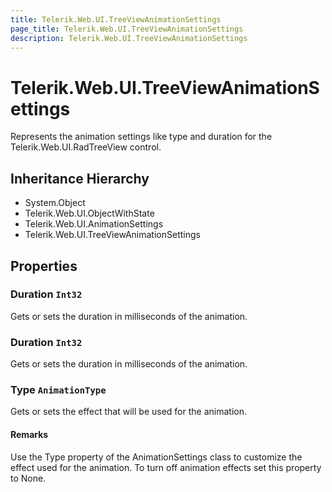 ```yaml
---
title: Telerik.Web.UI.TreeViewAnimationSettings
page_title: Telerik.Web.UI.TreeViewAnimationSettings
description: Telerik.Web.UI.TreeViewAnimationSettings
---
```


# Telerik.Web.UI.TreeViewAnimationSettings

Represents the animation settings like type and duration for the Telerik.Web.UI.RadTreeView control.

## Inheritance Hierarchy

* System.Object
* Telerik.Web.UI.ObjectWithState
* Telerik.Web.UI.AnimationSettings
* Telerik.Web.UI.TreeViewAnimationSettings

## Properties

###  Duration `Int32`

Gets or sets the duration in milliseconds of the animation.

###  Duration `Int32`

Gets or sets the duration in milliseconds of the animation.

###  Type `AnimationType`

Gets or sets the effect that will be used for the animation.

#### Remarks
Use the Type property of the AnimationSettings
            class to customize the effect used for the animation. To turn off animation effects set
            this property to None.

